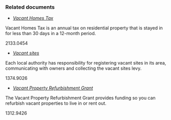 ###  Related documents

  * [ _Vacant Homes Tax_ ](/en/money-and-tax/tax/housing-taxes-and-reliefs/vacant-homes-tax/)

Vacant Homes Tax is an annual tax on residential property that is stayed in
for less than 30 days in a 12-month period.

2133.0454

  * [ _Vacant sites_ ](/en/environment/buildings-and-structures/vacant-sites/)

Each local authority has responsibility for registering vacant sites in its
area, communicating with owners and collecting the vacant sites levy.

1374.9026

  * [ _Vacant Property Refurbishment Grant_ ](/en/housing/housing-grants-and-schemes/local-authority-housing-grants-and-supports/vacant-property-refurbishment-grant/)

The Vacant Property Refurbishment Grant provides funding so you can refurbish
vacant properties to live in or rent out.

1312.9426
